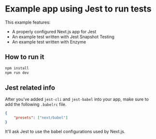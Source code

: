 # Example app using Jest to run tests

This example features:

* A properly configured Next.js app for Jest
* An example test written with Jest Snapshot Testing
* An example test written with Enzyme

## How to run it

```sh
npm install
npm run dev
```

## Jest related info

After you've added `jest-cli` and `jest-babel` into your app, make sure to add the following `.babelrc` file.

```json
{
    "presets": ["next/babel"]
}
```

It'll ask Jest to use the babel configurations used by Next.js.
